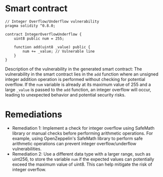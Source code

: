# Smart contract

```solidity
// Integer Overflow/Underflow vulnerability
pragma solidity ^0.8.0;

contract IntegerOverflowUnderflow {
    uint8 public num = 255;

    function add(uint8 _value) public {
        num += _value; // Vulnerable line
    }
}
```

Description of the vulnerability in the generated smart contract:
The vulnerability in the smart contract lies in the `add` function where an unsigned integer addition operation is performed without checking for potential overflow. If the `num` variable is already at its maximum value of 255 and a large `_value` is passed to the `add` function, an integer overflow will occur, leading to unexpected behavior and potential security risks.

# Remediations

- Remediation 1: Implement a check for integer overflow using SafeMath library or manual checks before performing arithmetic operations. For example, using OpenZeppelin's SafeMath library to perform safe arithmetic operations can prevent integer overflow/underflow vulnerabilities.
- Remediation 2: Use a different data type with a larger range, such as uint256, to store the variable `num` if the expected values can potentially exceed the maximum value of uint8. This can help mitigate the risk of integer overflow.